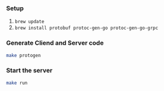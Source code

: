 ### Setup

1. `brew update`
2. `brew install protobuf protoc-gen-go protoc-gen-go-grpc`

### Generate Cliend and Server code

```bash
make protogen
```

### Start the server

```bash
make run
```
